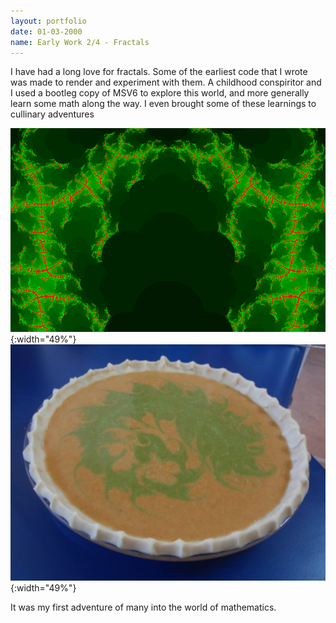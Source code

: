 ```yaml
---
layout: portfolio
date: 01-03-2000
name: Early Work 2/4 - Fractals
---
```


I have had a long love for fractals.  Some of the earliest code that I wrote was made to
render and experiment with them.  A childhood conspiritor and I used a bootleg copy of MSV6
to explore this world, and more generally learn some math along the way.  I even brought some
of these learnings to cullinary adventures

![alt text](/images/fractal_1.png "An early rendering"){:width="49%"}
![alt text](/images/fractal_pie.jpg "Fractal pie!"){:width="49%"}

It was my first adventure of many into the world of mathematics.
